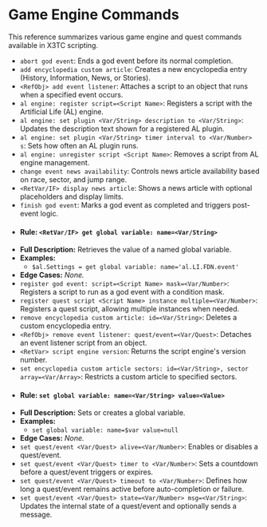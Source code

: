 # Game Engine Commands

This reference summarizes various game engine and quest commands available in X3TC scripting.

- `abort god event`: Ends a god event before its normal completion.
- `add encyclopedia custom article`: Creates a new encyclopedia entry (History, Information, News, or Stories).
- `<RefObj> add event listener`: Attaches a script to an object that runs when a specified event occurs.
- `al engine: register script=<Script Name>`: Registers a script with the Artificial Life (AL) engine.
- `al engine: set plugin <Var/String> description to <Var/String>`: Updates the description text shown for a registered AL plugin.
- `al engine: set plugin <Var/String> timer interval to <Var/Number> s`: Sets how often an AL plugin runs.
- `al engine: unregister script <Script Name>`: Removes a script from AL engine management.
- `change event news availability`: Controls news article availability based on race, sector, and jump range.
- `<RetVar/IF> display news article`: Shows a news article with optional placeholders and display limits.
- `finish god event`: Marks a god event as completed and triggers post-event logic.
- #### Rule: `<RetVar/IF> get global variable: name=<Var/String>`
- **Full Description:** Retrieves the value of a named global variable.
- **Examples:**
  - `$al.Settings = get global variable: name='al.LI.FDN.event'`
- **Edge Cases:** _None._
- `register god event: script=<Script Name> mask=<Var/Number>`: Registers a script to run as a god event with a condition mask.
- `register quest script <Script Name> instance multiple=<Var/Number>`: Registers a quest script, allowing multiple instances when needed.
- `remove encyclopedia custom article: id=<Var/String>`: Deletes a custom encyclopedia entry.
- `<RefObj> remove event listener: quest/event=<Var/Quest>`: Detaches an event listener script from an object.
- `<RetVar> script engine version`: Returns the script engine's version number.
- `set encyclopedia custom article sectors: id=<Var/String>, sector array=<Var/Array>`: Restricts a custom article to specified sectors.
- #### Rule: `set global variable: name=<Var/String> value=<Value>`
- **Full Description:** Sets or creates a global variable.
- **Examples:**
  - `set global variable: name=$var value=null`
- **Edge Cases:** _None._
- `set quest/event <Var/Quest> alive=<Var/Number>`: Enables or disables a quest/event.
- `set quest/event <Var/Quest> timer to <Var/Number>`: Sets a countdown before a quest/event triggers or expires.
- `set quest/event <Var/Quest> timeout to <Var/Number>`: Defines how long a quest/event remains active before auto-completion or failure.
- `set quest/event <Var/Quest> state=<Var/Number> msg=<Var/String>`: Updates the internal state of a quest/event and optionally sends a message.
